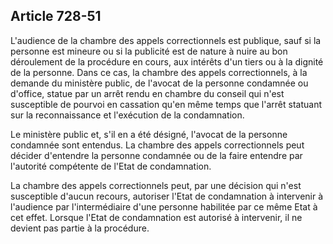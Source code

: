 Article 728-51
----
L'audience de la chambre des appels correctionnels est publique, sauf si la
personne est mineure ou si la publicité est de nature à nuire au bon déroulement
de la procédure en cours, aux intérêts d'un tiers ou à la dignité de la
personne. Dans ce cas, la chambre des appels correctionnels, à la demande du
ministère public, de l'avocat de la personne condamnée ou d'office, statue par
un arrêt rendu en chambre du conseil qui n'est susceptible de pourvoi en
cassation qu'en même temps que l'arrêt statuant sur la reconnaissance et
l'exécution de la condamnation.

Le ministère public et, s'il en a été désigné, l'avocat de la personne condamnée
sont entendus. La chambre des appels correctionnels peut décider d'entendre la
personne condamnée ou de la faire entendre par l'autorité compétente de l'Etat
de condamnation.

La chambre des appels correctionnels peut, par une décision qui n'est
susceptible d'aucun recours, autoriser l'Etat de condamnation à intervenir à
l'audience par l'intermédiaire d'une personne habilitée par ce même Etat à cet
effet. Lorsque l'Etat de condamnation est autorisé à intervenir, il ne devient
pas partie à la procédure.
